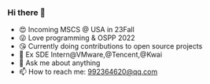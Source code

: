 ### Hi there 👋

 


- 😍 Incoming MSCS @ USA in 23Fall
- 😜 Love programming & OSPP 2022
- 😘 Currently doing contributions to open source projects
- 💖 Ex SDE Intern@VMware,@Tencent,@Kwai
- 💬 Ask me about anything
- 📫 How to reach me: 992364620@qq.com

